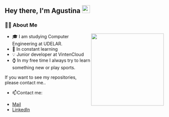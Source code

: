 <h2> Hey there, I'm Agustina <img src="https://media.giphy.com/media/hvRJCLFzcasrR4ia7z/giphy.gif" width="25px"> </h2>
<h3>👩‍💻 About Me </h3>

<img align='right' src="https://camo.githubusercontent.com/1dffb6a6ad27bc1d0ae25d7e699f69aab8f5352f241770daf62efc1b436c70df/68747470733a2f2f6d656469612e67697068792e636f6d2f6d656469612f6965796c397a6d436a4f3462347436716f592f67697068792e676966" width="230">

- 🎓 I am studying Computer Engineering at UDELAR.
- 🌱 In constant learning
- 💡 Junior developer at VintenCloud
- ⌚ In my free time I always try to learn something new or play sports.

If you want to see my repositories, please contact me..

- 📫Contact me:
* [Mail](mailto:agustinamartinez1044@gmail.com)
* [LinkedIn](https://www.linkedin.com/in/agustinamartinez1044/)    
